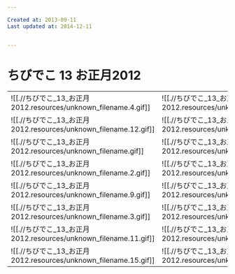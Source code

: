 ```yaml
---

Created at: 2013-09-11
Last updated at: 2014-12-11


---
```


# ちびでこ 13 お正月2012


|     |     |
| --- | --- |
| ![[.//ちびでこ_13_お正月2012.resources/unknown_filename.4.gif]] | ![[.//ちびでこ_13_お正月2012.resources/unknown_filename.8.gif]] |
| ![[.//ちびでこ_13_お正月2012.resources/unknown_filename.12.gif]] | ![[.//ちびでこ_13_お正月2012.resources/unknown_filename.7.gif]] |
| ![[.//ちびでこ_13_お正月2012.resources/unknown_filename.gif]] | ![[.//ちびでこ_13_お正月2012.resources/unknown_filename.6.gif]] |
| ![[.//ちびでこ_13_お正月2012.resources/unknown_filename.2.gif]] | ![[.//ちびでこ_13_お正月2012.resources/unknown_filename.10.gif]] |
| ![[.//ちびでこ_13_お正月2012.resources/unknown_filename.9.gif]] | ![[.//ちびでこ_13_お正月2012.resources/unknown_filename.1.gif]] |
| ![[.//ちびでこ_13_お正月2012.resources/unknown_filename.3.gif]] | ![[.//ちびでこ_13_お正月2012.resources/unknown_filename.14.gif]] |
| ![[.//ちびでこ_13_お正月2012.resources/unknown_filename.11.gif]] | ![[.//ちびでこ_13_お正月2012.resources/unknown_filename.13.gif]] |
| ![[.//ちびでこ_13_お正月2012.resources/unknown_filename.15.gif]] | ![[.//ちびでこ_13_お正月2012.resources/unknown_filename.5.gif]] |

